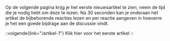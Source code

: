 Op de volgende pagina krijg je het eerste nieuwsartikel te zien, neem de tijd die je nodig hebt om deze te lezen. Na 30 seconden kan je onderaan het artikel de bijbehorende reacties lezen en per reactie aangeven in hoeverre je het een goede bijdrage aan de discussie vindt.

::volgende{link="/artikel-1"}
Klik hier voor het eerste artikel
::
